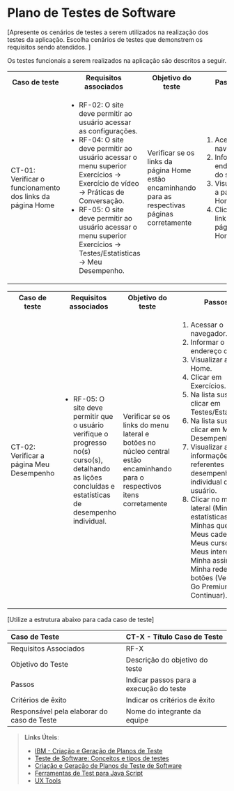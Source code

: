 # Plano de Testes de Software

[Apresente os cenários de testes a serem utilizados na realização dos testes da aplicação. Escolha cenários de testes que demonstrem os requisitos sendo atendidos. ]

Os testes funcionais a serem realizados na aplicação são descritos a seguir. 

<table>
 <tr>
  <th>Caso de teste</th>
  <th>Requisitos associados</th>
  <th>Objetivo do teste</th>
  <th>Passos</th>
  <th>Critérios de êxito</th>
  <th>Responsável</th>
 </tr>
 <tr>
  <td>CT-01: Verificar o funcionamento dos links da página Home</td>
  <td>
   <ul>
    <li>RF-02:	O site deve permitir ao usuário acessar as configurações.</li>
   <li>RF-04:	O site deve permitir ao usuário acessar o menu superior Exercícios -> Exercício de vídeo -> Práticas de Conversação.</li>
    <li>RF-05:	O site deve permitir ao usuário acessar o menu superior Exercícios -> Testes/Estatísticas -> Meu Desempenho.</li>
   </ul>
  </td>
  <td>Verificar se os links da página Home estão encaminhando para as respectivas páginas corretamente</td>
  <td>
   <ol>
    <li>Acessar o navegador.</li>
    <li>Informar o endereço do site.</li>
    <li>Visualizar a página Home.</li>
    <li>Clicar nos links da página Home.</li>
   </ol>
   </td>
  <td>Todos os links da página Home devem encaminhar os usuários para as páginas descritas.</td>
  <td>XXXXXXXXXXXXXXXXX</td>
 </tr>
</table>

<table>
 <tr>
  <th>Caso de teste</th>
  <th>Requisitos associados</th>
  <th>Objetivo do teste</th>
  <th>Passos</th>
  <th>Critérios de êxito</th>
  <th>Responsável</th>
 </tr>
 <tr>
  <td>CT-02: Verificar a página Meu Desempenho</td>
  <td>
   <ul>
    <li>RF-05:	O site deve permitir que o usuário verifique o progresso no(s) curso(s), detalhando as lições concluídas e estatísticas de desempenho individual.</li>
   </ul>
  </td>
  <td>Verificar se os links do menu lateral e botões no núcleo central estão encaminhando para o respectivos itens corretamente</td>
  <td>
   <ol>
    <li>Acessar o navegador.</li>
    <li>Informar o endereço do site.</li>
    <li>Visualizar a página Home.</li>
    <li>Clicar em Exercícios.</li>
    <li>Na lista suspensa clicar em Testes/Estatísticas.</li>
    <li>Na lista suspensa clicar em Meu Desempenho.</li>
    <li>Visualizar as informações referentes desempenho individual do usuário.</li>
    <li>Clicar no menu lateral (Minhas estatísticas, Minhas questões, Meus cadernos, Meus cursos, Meus interesses, Minha assinatura, Minha rede) e nos botões (Ver curso, Go Premium e Continuar). .</li>  
   </ol>
   </td>
  <td>Todos os links da página Meu Desempenho devem encaminhar os usuários para os elementos descritos.</td>
  <td>XXXXXXXXXXXXXXXXX</td>
 </tr>
</table>

[Utilize a estrutura abaixo para cada caso de teste]

|Caso de Teste    | CT-X - Título Caso de Teste |
|:---|:---|
| Requisitos Associados | RF-X |
| Objetivo do Teste | Descrição do objetivo do teste |
| Passos | Indicar passos para a execução do teste |
| Critérios de êxito | Indicar os critérios de êxito  |
| Responsável pela elaborar do caso de Teste | Nome do integrante da equipe |
 
> **Links Úteis**:
> - [IBM - Criação e Geração de Planos de Teste](https://www.ibm.com/developerworks/br/local/rational/criacao_geracao_planos_testes_software/index.html)
> -  [Teste de Software: Conceitos e tipos de testes](https://blog.onedaytesting.com.br/teste-de-software/)
> - [Criação e Geração de Planos de Teste de Software](https://www.ibm.com/developerworks/br/local/rational/criacao_geracao_planos_testes_software/index.html)
> - [Ferramentas de Test para Java Script](https://geekflare.com/javascript-unit-testing/)
> - [UX Tools](https://uxdesign.cc/ux-user-research-and-user-testing-tools-2d339d379dc7)
